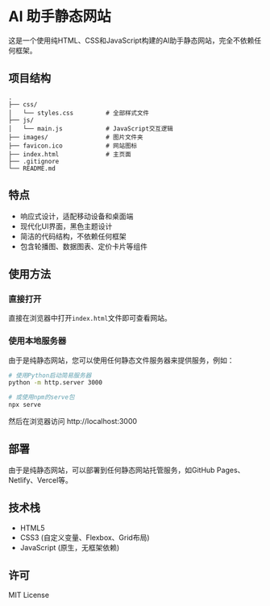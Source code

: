 # AI 助手静态网站

这是一个使用纯HTML、CSS和JavaScript构建的AI助手静态网站，完全不依赖任何框架。

## 项目结构

```
.
├── css/
│   └── styles.css         # 全部样式文件
├── js/
│   └── main.js            # JavaScript交互逻辑
├── images/                # 图片文件夹
├── favicon.ico            # 网站图标
├── index.html             # 主页面
├── .gitignore
└── README.md
```

## 特点

- 响应式设计，适配移动设备和桌面端
- 现代化UI界面，黑色主题设计
- 简洁的代码结构，不依赖任何框架
- 包含轮播图、数据图表、定价卡片等组件

## 使用方法

### 直接打开

直接在浏览器中打开`index.html`文件即可查看网站。

### 使用本地服务器

由于是纯静态网站，您可以使用任何静态文件服务器来提供服务，例如：

```bash
# 使用Python启动简易服务器
python -m http.server 3000

# 或使用npm的serve包
npx serve
```

然后在浏览器访问 http://localhost:3000

## 部署

由于是纯静态网站，可以部署到任何静态网站托管服务，如GitHub Pages、Netlify、Vercel等。

## 技术栈

- HTML5
- CSS3 (自定义变量、Flexbox、Grid布局)
- JavaScript (原生，无框架依赖)

## 许可

MIT License 